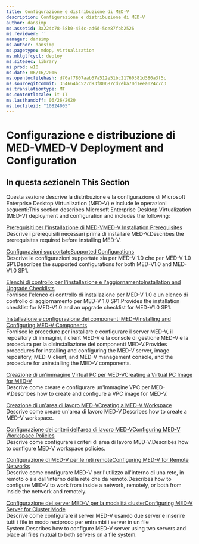 ```yaml
---
title: Configurazione e distribuzione di MED-V
description: Configurazione e distribuzione di MED-V
author: dansimp
ms.assetid: 3a224c78-58b0-454c-ad6d-5ce87fbb2526
ms.reviewer: ''
manager: dansimp
ms.author: dansimp
ms.pagetype: mdop, virtualization
ms.mktglfcycl: deploy
ms.sitesec: library
ms.prod: w10
ms.date: 06/16/2016
ms.openlocfilehash: d70af7807aab57a512e51bc21760581d380a3f5c
ms.sourcegitcommit: 354664bc527d93f80687cd2eba70d1eea024c7c3
ms.translationtype: MT
ms.contentlocale: it-IT
ms.lasthandoff: 06/26/2020
ms.locfileid: "10824005"
---
```

# <span data-ttu-id="fcbdb-103">Configurazione e distribuzione di MED-V</span><span class="sxs-lookup"><span data-stu-id="fcbdb-103">MED-V Deployment and Configuration</span></span>


## <span data-ttu-id="fcbdb-104">In questa sezione</span><span class="sxs-lookup"><span data-stu-id="fcbdb-104">In This Section</span></span>


<span data-ttu-id="fcbdb-105">Questa sezione descrive la distribuzione e la configurazione di Microsoft Enterprise Desktop Virtualization (MED-V) e include le operazioni seguenti:</span><span class="sxs-lookup"><span data-stu-id="fcbdb-105">This section describes Microsoft Enterprise Desktop Virtualization (MED-V) deployment and configuration and includes the following:</span></span>

<a href="" id="med-v-installation-prerequisites"></a>[<span data-ttu-id="fcbdb-106">Prerequisiti per l'installazione di MED-V</span><span class="sxs-lookup"><span data-stu-id="fcbdb-106">MED-V Installation Prerequisites</span></span>](med-v-installation-prerequisites.md)  
<span data-ttu-id="fcbdb-107">Descrive i prerequisiti necessari prima di installare MED-V.</span><span class="sxs-lookup"><span data-stu-id="fcbdb-107">Describes the prerequisites required before installing MED-V.</span></span>

<a href="" id="supported-configurations"></a>[<span data-ttu-id="fcbdb-108">Configurazioni supportate</span><span class="sxs-lookup"><span data-stu-id="fcbdb-108">Supported Configurations</span></span>](supported-configurationsmedv-orientation.md)  
<span data-ttu-id="fcbdb-109">Descrive le configurazioni supportate sia per MED-V 1.0 che per MED-V 1.0 SP1.</span><span class="sxs-lookup"><span data-stu-id="fcbdb-109">Describes the supported configurations for both MED-V1.0 and MED-V1.0 SP1.</span></span>

<a href="" id="installation-and-upgrade-checklists"></a>[<span data-ttu-id="fcbdb-110">Elenchi di controllo per l'installazione e l'aggiornamento</span><span class="sxs-lookup"><span data-stu-id="fcbdb-110">Installation and Upgrade Checklists</span></span>](installation-and-upgrade-checklists.md)  
<span data-ttu-id="fcbdb-111">Fornisce l'elenco di controllo di installazione per MED-V 1.0 e un elenco di controllo di aggiornamento per MED-V 1.0 SP1.</span><span class="sxs-lookup"><span data-stu-id="fcbdb-111">Provides the installation checklist for MED-V1.0 and an upgrade checklist for MED-V1.0 SP1.</span></span>

<a href="" id="installing-and-configuring-med-v-components"></a>[<span data-ttu-id="fcbdb-112">Installazione e configurazione dei componenti MED-V</span><span class="sxs-lookup"><span data-stu-id="fcbdb-112">Installing and Configuring MED-V Components</span></span>](installing-and-configuring-med-v-components.md)  
<span data-ttu-id="fcbdb-113">Fornisce le procedure per installare e configurare il server MED-V, il repository di immagini, il client MED-V e la console di gestione MED-V e la procedura per la disinstallazione dei componenti MED-V.</span><span class="sxs-lookup"><span data-stu-id="fcbdb-113">Provides procedures for installing and configuring the MED-V server, image repository, MED-V client, and MED-V management console, and the procedure for uninstalling the MED-V components.</span></span>

<a href="" id="creating-a-virtual-pc-image-for-med-v"></a>[<span data-ttu-id="fcbdb-114">Creazione di un'immagine Virtual PC per MED-V</span><span class="sxs-lookup"><span data-stu-id="fcbdb-114">Creating a Virtual PC Image for MED-V</span></span>](creating-a-virtual-pc-image-for-med-v.md)  
<span data-ttu-id="fcbdb-115">Descrive come creare e configurare un'immagine VPC per MED-V.</span><span class="sxs-lookup"><span data-stu-id="fcbdb-115">Describes how to create and configure a VPC image for MED-V.</span></span>

<a href="" id="creating-a-med-v-workspace"></a>[<span data-ttu-id="fcbdb-116">Creazione di un'area di lavoro MED-V</span><span class="sxs-lookup"><span data-stu-id="fcbdb-116">Creating a MED-V Workspace</span></span>](creating-a-med-v-workspacemedv-10-sp1.md)  
<span data-ttu-id="fcbdb-117">Descrive come creare un'area di lavoro MED-V.</span><span class="sxs-lookup"><span data-stu-id="fcbdb-117">Describes how to create a MED-V workspace.</span></span>

<a href="" id="configuring-med-v-workspace-policies"></a>[<span data-ttu-id="fcbdb-118">Configurazione dei criteri dell'area di lavoro MED-V</span><span class="sxs-lookup"><span data-stu-id="fcbdb-118">Configuring MED-V Workspace Policies</span></span>](configuring-med-v-workspace-policies.md)  
<span data-ttu-id="fcbdb-119">Descrive come configurare i criteri di area di lavoro MED-V.</span><span class="sxs-lookup"><span data-stu-id="fcbdb-119">Describes how to configure MED-V workspace policies.</span></span>

<a href="" id="configuring-med-v-for-remote-networks"></a>[<span data-ttu-id="fcbdb-120">Configurazione di MED-V per le reti remote</span><span class="sxs-lookup"><span data-stu-id="fcbdb-120">Configuring MED-V for Remote Networks</span></span>](configuring-med-v-for-remote-networks.md)  
<span data-ttu-id="fcbdb-121">Descrive come configurare MED-V per l'utilizzo all'interno di una rete, in remoto o sia dall'interno della rete che da remoto.</span><span class="sxs-lookup"><span data-stu-id="fcbdb-121">Describes how to configure MED-V to work from inside a network, remotely, or both from inside the network and remotely.</span></span>

<a href="" id="configuring-med-v-server-for-cluster-mode"></a>[<span data-ttu-id="fcbdb-122">Configurazione del server MED-V per la modalità cluster</span><span class="sxs-lookup"><span data-stu-id="fcbdb-122">Configuring MED-V Server for Cluster Mode</span></span>](configuring-med-v-server-for-cluster-mode.md)  
<span data-ttu-id="fcbdb-123">Descrive come configurare il server MED-V usando due server e inserire tutti i file in modo reciproco per entrambi i server in un file System.</span><span class="sxs-lookup"><span data-stu-id="fcbdb-123">Describes how to configure MED-V server using two servers and place all files mutual to both servers on a file system.</span></span>

 

 





